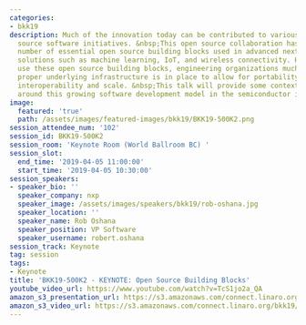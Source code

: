 ```yaml
---
categories:
- bkk19
description: Much of the innovation today can be contributed to various forms of open
  source software initiatives. &nbsp;This open source collaboration has produced a
  number of essential open source building blocks used in advanced next generation
  solutions such as machine learning, IoT, and wireless connectivity. However to effectively
  use these open source building blocks, engineering organizations much ensure the
  proper underlying infrastructure is in place to allow for portability, performance,
  interoperability and scale. &nbsp;This talk will provide some context and examples
  around this growing software development model in the semiconductor industry.
image:
  featured: 'true'
  path: /assets/images/featured-images/bkk19/BKK19-500K2.png
session_attendee_num: '102'
session_id: BKK19-500K2
session_room: 'Keynote Room (World Ballroom BC) '
session_slot:
  end_time: '2019-04-05 11:00:00'
  start_time: '2019-04-05 10:30:00'
session_speakers:
- speaker_bio: ''
  speaker_company: nxp
  speaker_image: /assets/images/speakers/bkk19/rob-oshana.jpg
  speaker_location: ''
  speaker_name: Rob Oshana
  speaker_position: VP Software
  speaker_username: robert.oshana
session_track: Keynote
tag: session
tags:
- Keynote
title: 'BKK19-500K2 - KEYNOTE: Open Source Building Blocks'
youtube_video_url: https://www.youtube.com/watch?v=TcS1jo2a_QA
amazon_s3_presentation_url: https://s3.amazonaws.com/connect.linaro.org/bkk19/presentations/bkk19-500k2.pdf
amazon_s3_video_url: https://s3.amazonaws.com/connect.linaro.org/bkk19/videos/bkk19-500k2.mp4
---
```

